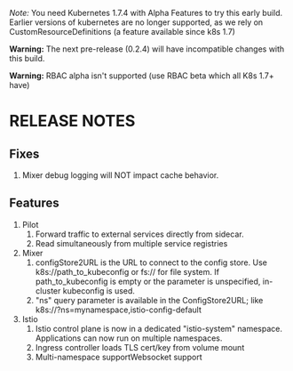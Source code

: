 *Note:* You need Kubernetes 1.7.4 with Alpha Features to try this early build. Earlier versions of kubernetes are no longer supported, as we rely on CustomResourceDefinitions (a feature available since k8s 1.7)

**Warning:** The next pre-release (0.2.4) will have incompatible changes with this build.

**Warning:** RBAC alpha isn't supported (use RBAC beta which all K8s 1.7+ have)

RELEASE NOTES
============

Fixes
-----

1. Mixer debug logging will NOT impact cache behavior.

Features
---------
1. Pilot
   1. Forward traffic to external services directly from sidecar. 
   2. Read simultaneously from multiple service registries
2. Mixer
   1. configStore2URL is the URL to connect to the config store. Use k8s://path_to_kubeconfig or fs:// for file system. If path_to_kubeconfig is empty or the parameter is unspecified, in-cluster kubeconfig is used.
   2. "ns" query parameter is available in the ConfigStore2URL; like k8s://?ns=mynamespace,istio-config-default
3. Istio
   1. Istio control plane is now in a dedicated "istio-system" namespace. Applications can now run on multiple namespaces.
   2. Ingress controller loads TLS cert/key from volume mount
   3. Multi-namespace supportWebsocket support
